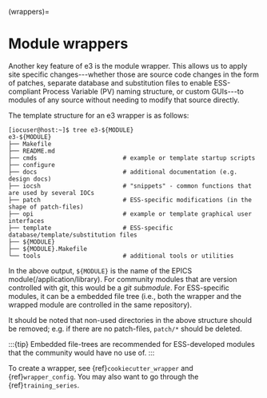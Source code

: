 (wrappers)=

# Module wrappers

Another key feature of e3 is the module wrapper. This allows us to apply site specific changes---whether those are source code changes in the form of patches, separate database and substitution files to enable ESS-compliant Process Variable (PV) naming structure, or custom GUIs---to modules of any source without needing to modify that source directly.

The template structure for an e3 wrapper is as follows:

```console
[iocuser@host:~]$ tree e3-${MODULE}
e3-${MODULE}
├── Makefile
├── README.md
├── cmds                        # example or template startup scripts
├── configure
├── docs                        # additional documentation (e.g. design docs)
├── iocsh                       # "snippets" - common functions that are used by several IOCs
├── patch                       # ESS-specific modifications (in the shape of patch-files)
├── opi                         # example or template graphical user interfaces
├── template                    # ESS-specific database/template/substitution files
├── ${MODULE}
├── ${MODULE}.Makefile
└── tools                       # additional tools or utilities
```

In the above output, `${MODULE}` is the name of the EPICS module(/application/library). For community modules that are version controlled with git, this would be a *git submodule*. For ESS-specific modules, it can be a embedded file tree (i.e., both the wrapper and the wrapped module are controlled in the same repository).

It should be noted that non-used directories in the above structure should be removed; e.g. if there are no patch-files, `patch/*` should be deleted.

:::{tip}
Embedded file-trees are recommended for ESS-developed modules that the community would have no use of.
:::

To create a wrapper, see {ref}`cookiecutter_wrapper` and {ref}`wrapper_config`. You may also want to go through the {ref}`training_series`.

